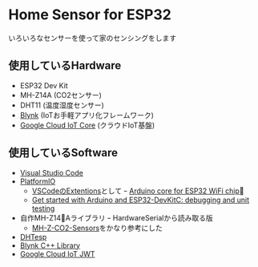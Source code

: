 # Home Sensor for ESP32
いろいろなセンサーを使って家のセンシングをします

## 使用しているHardware
- ESP32 Dev Kit
- MH-Z14A (CO2センサー)
- DHT11 (温度湿度センサー)
- [Blynk](https://blynk.cc) (IoTお手軽アプリ化フレームワーク)
- [Google Cloud IoT Core](https://cloud.google.com/iot-core/) (クラウドIoT基盤)

## 使用しているSoftware
- [Visual Studio Code](https://code.visualstudio.com/)
- [PlatformIO](https://platformio.org/)
  - [VSCodeのExtentions](https://docs.platformio.org/en/latest/ide/vscode.html)として
ｰ [Arduino core for ESP32 WiFi chip](https://github.com/espressif/arduino-esp32)
  - [Get started with Arduino and ESP32-DevKitC: debugging and unit testing](https://docs.platformio.org/en/latest/tutorials/espressif32/arduino_debugging_unit_testing.html#tutorial-espressif32-arduino-debugging-unit-testing)
- 自作MH-Z14Aライブラリ
  ｰ HardwareSerialから読み取る版
  - [MH-Z-CO2-Sensors](https://github.com/tobiasschuerg/MH-Z-CO2-Sensors)をかなり参考にした
- [DHTesp](https://github.com/beegee-tokyo/DHTesp)
- [Blynk C++ Library](https://github.com/blynkkk/blynk-library)
- [Google Cloud IoT JWT](https://github.com/GoogleCloudPlatform/google-cloud-iot-arduino)